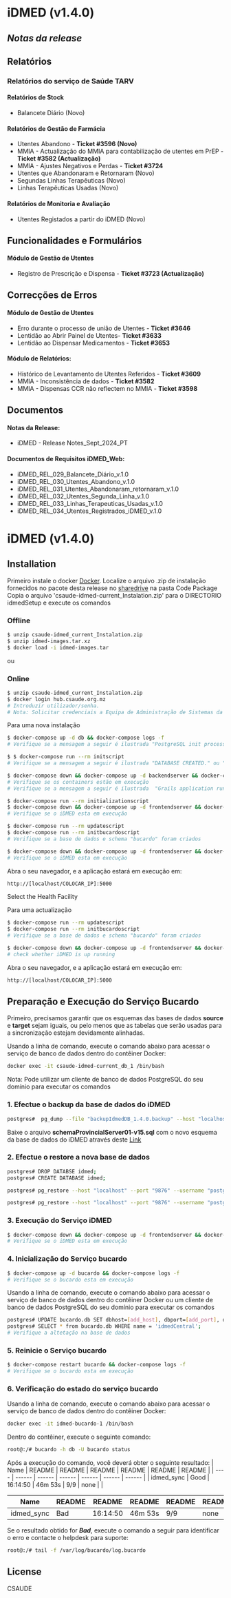 # iDMED (v1.4.0)

## _Notas da release_

## Relatórios 

### Relatórios do serviço de Saúde TARV

#### Relatórios de Stock
- Balancete Diário (Novo)
#### Relatórios de Gestão de Farmácia
- Utentes Abandono - **Ticket #3596 (Novo)**
- MMIA - Actualização do MMIA para contabilização de utentes em PrEP - **Ticket #3582 (Actualização)**
- MMIA - Ajustes Negativos e Perdas - **Ticket #3724**
- Utentes que Abandonaram e Retornaram (Novo)
- Segundas Linhas Terapêuticas (Novo)
- Linhas Terapêuticas Usadas (Novo)
#### Relatórios de Monitoria e Avaliação
- Utentes Registados a partir do iDMED (Novo)


## Funcionalidades e Formulários

####  Módulo de Gestão de Utentes
- Registro de Prescrição e Dispensa - **Ticket #3723 (Actualização)**

## Correcções de Erros

#### Módulo de Gestão de Utentes
- Erro durante o processo de união de Utentes - **Ticket #3646**
- Lentidão ao Abrir Painel de Utentes- **Ticket #3633**
- Lentidão ao Dispensar Medicamentos - **Ticket #3653**
#### Módulo de Relatórios:
- Histórico de Levantamento de Utentes Referidos - **Ticket #3609**
- MMIA - Inconsistência de dados - **Ticket #3582**
- MMIA - Dispensas CCR não reflectem no MMIA - **Ticket #3598**

## Documentos

#### Notas da Release:
- iDMED - Release Notes_Sept_2024_PT
#### Documentos de Requisitos iDMED_Web:
- iDMED_REL_029_Balancete_Diário_v.1.0
- iDMED_REL_030_Utentes_Abandono_v.1.0
- iDMED_REL_031_Utentes_Abandonaram_retornaram_v.1.0
- iDMED_REL_032_Utentes_Segunda_Linha_v.1.0
- iDMED_REL_033_Linhas_Terapeuticas_Usadas_v.1.0
- iDMED_REL_034_Utentes_Registrados_iDMED_v.1.0

# iDMED (v1.4.0)

## Installation

Primeiro instale o docker [Docker](https://docs.docker.com/get-started/.).
Localize o arquivo .zip de instalação fornecidos no pacote desta release no [sharedrive]( https://drive.google.com/drive/folders/1H3dN9ddTq2dq7c9y9_xcUV-9LHhFPYqD) na pasta Code Package
Copia o arquivo 'csaude-idmed-current_Instalation.zip' para o DIRECTORIO idmedSetup e execute os comandos

### Offline
```sh
$ unzip csaude-idmed_current_Instalation.zip
$ unzip idmed-images.tar.xz
$ docker load -i idmed-images.tar
```

ou 

### Online
```sh
$ unzip csaude-idmed_current_Instalation.zip
$ docker login hub.csaude.org.mz
# Introduzir utilizador/senha. 
# Nota: Solicitar credenciais a Equipa de Administração de Sistemas da C-Saúde
```

Para uma nova instalação

```sh
$ docker-compose up -d db && docker-compose logs -f
# Verifique se a mensagem a seguir é ilustrada "PostgreSQL init process complete; ready for start up."

$ $ docker-compose run --rm initscript
# Verifique se a mensagem a seguir é ilustrada "DATABASE CREATED." ou "DATABASES ALREADY EXISTS "

$ docker-compose down && docker-compose up -d backendserver && docker-compose logs -f
# Verifique se os containers estão em execução
# Verifique se a mensagem a seguir é ilustrada  "Grails application running at http://localhost:8884 in environment: production"

$ docker-compose run --rm initializationscript
$ docker-compose down && docker-compose up -d frontendserver && docker-compose logs -f
# Verifique se o iDMED esta em execução

$ docker-compose run --rm updatescript
$ docker-compose run --rm initbucardoscript
# Verifique se a base de dados e schema "bucardo" foram criados

$ docker-compose down && docker-compose up -d frontendserver && docker-compose logs -f
# Verifique se o iDMED esta em execução
```
Abra o seu navegador, e a aplicação estará em execução em:
```sh
http://[localhost/COLOCAR_IP]:5000
```
Select the Health Facility

Para uma actualização
```sh
$ docker-compose run --rm updatescript
$ docker-compose run --rm initbucardoscript
# Verifique se a base de dados e schema "bucardo" foram criados

$ docker-compose down && docker-compose up -d frontendserver && docker-compose logs -f
# check whether iDMED is up running
```

Abra o seu navegador, e a aplicação estará em execução em:
```sh
http://[localhost/COLOCAR_IP]:5000
```

## Preparação e Execução do Serviço Bucardo
Primeiro, precisamos garantir que os esquemas das bases de dados **source** e **target** sejam iguais, ou pelo menos que as tabelas que serão usadas para a sincronização estejam devidamente alinhadas. 

Usando a linha de comando, execute o comando abaixo para acessar o serviço de banco de dados dentro do contêiner Docker:

```sh
docker exec -it csaude-idmed-current_db_1 /bin/bash
```
Nota: Pode utilizar um cliente de banco de dados PostgreSQL do seu domínio para executar os comandos

### 1. Efectue o backup da base de dados do iDMED
```sh
postgres#  pg_dump --file "backupIdmedDB_1.4.0.backup" --host "localhost" --port "9876" --username "postgres" --no-password --format=c --blobs --data-only  --inserts --column-inserts --verbose "idmed";
```
Baixe o arquivo **schemaProvincialServer01-v15.sql** com o novo esquema da base de dados do iDMED através deste [Link](https://drive.google.com/file/d/1sVKRaRVNOsedcLnhHTCpxZxpISCmBZG6/view?usp=drive_link)

### 2. Efectue o restore a nova base de dados
```sh
postgres# DROP DATABSE idmed;
postgres# CREATE DATABASE idmed;

postgres# pg_restore --host "localhost" --port "9876" --username "postgres" --no-password --dbname "idmed" --verbose "schemaProvincialServer01-v15.sql";

postgres# pg_restore --host "localhost" --port "9876" --username "postgres" --no-password --dbname "idmed" --verbose "backupIdmedDB_1.4.0.backup";
```

### 3. Execução do Serviço iDMED
```sh
$ docker-compose down && docker-compose up -d frontendserver && docker-compose logs -f
# Verifique se o iDMED esta em execução
```

### 4. Inicialização do Serviço bucardo
```sh
$ docker-compose up -d bucardo && docker-compose logs -f
# Verifique se o bucardo esta em execução
```
Usando a linha de comando, execute o comando abaixo para acessar o serviço de banco de dados dentro do contêiner Docker ou um cliente de banco de dados PostgreSQL do seu domínio para executar os comandos
```sh
postgres# UPDATE bucardo.db SET dbhost=[add_host], dbport=[add_port], dbname=[add_db_provincial] WHERE name = 'idmedCentral';
postgres# SELECT * from bucardo.db WHERE name = 'idmedCentral';
# Verifique a altetação na base de dados
```
### 5. Reinicie o Serviço bucardo
```sh
$ docker-compose restart bucardo && docker-compose logs -f
# Verifique se o bucardo esta em execução
``` 
### 6. Verificação do estado do serviço bucardo
Usando a linha de comando, execute o comando abaixo para acessar o serviço de banco de dados dentro do contêiner Docker:

```sh
docker exec -it idmed-bucardo-1 /bin/bash
```
Dentro do contêiner, execute o seguinte comando:
```sh
root@:/# bucardo -h db -U bucardo status
```
Após a execução do comando, você deverá obter o seguinte resultado:
| Name | README | README | README | README | README | README |
| ---- | ------ | ------ | ------ | ------ | ------ | ------ |
| idmed_sync | Good | 16:14:50 | 46m 53s | 9/9  | none |  |


| Name | README | README | README | README | README | README |
| ---- | ------ | ------ | ------ | ------ | ------ | ------ |
| idmed_sync | Bad | 16:14:50 | 46m 53s | 9/9  | none |  |

Se o resultado obtido for ***Bad***, execute o comando a seguir para identificar o erro e contacte o helpdesk para suporte:
```sh
root@:/# tail -f /var/log/bucardo/log.bucardo
```

## License
CSAUDE

